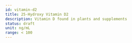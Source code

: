 ```yaml
---
id: vitamin-d2
title: 25-Hydroxy Vitamin D2
description: Vitamin D found in plants and supplements
status: draft
unit: ng/mL
range: < 100
---
```

